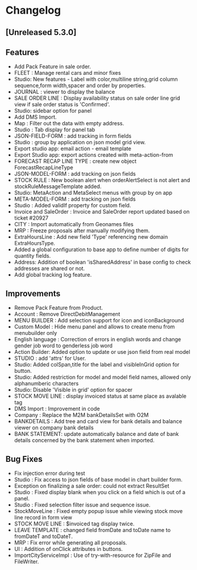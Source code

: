 # Changelog
## [Unreleased 5.3.0]
## Features
- Add Pack Feature in sale order.
- FLEET : Manage rental cars and minor fixes
- Studio: New features - Label with color,multiline string,grid column sequence,form width,spacer and order by properties. 
- JOURNAL : viewer to display the balance
- SALE ORDER LINE : Display availability status on sale order line grid view if sale order status is 'Confirmed'.
- Studio: sidebar option for panel
- Add DMS Import.
- Map : Filter out the data with empty address.
- Studio : Tab display for panel tab
- JSON-FIELD-FORM : add tracking in form fields
- Studio : group by application on json model grid view.
- Export studio app: email action - email template
- Export Studio app: export actions created with meta-action-from
- FORECAST RECAP LINE TYPE : create new object ForecastRecapLineType
- JSON-MODEL-FORM : add tracking on json fields
- STOCK RULE : New boolean alert when orderAlertSelect is not alert and stockRuleMessageTemplate added.
- Studio: MetaAction and MetaSelect menus with group by on app
- META-MODEL-FORM : add tracking on json fields
- Studio : Added validIf property for custom field.
- Invoice and SaleOrder : Invoice and SaleOrder report updated based on ticket #20927
- CITY : Import automatically from Geonames files
- MRP : Freeze proposals after manually modifying them.
- ExtraHoursLine : Add new field 'Type' referencing new domain ExtraHoursType.
- Added a global configuration to base app to define number of digits for quantity fields.
- Address: Addition of boolean 'isSharedAddress' in base config to check addresses are shared or not.
- Add global tracking log feature.

## Improvements
- Remove Pack Feature from Product.
- Account : Remove DirectDebitManagement
- MENU BUILDER : Add selection support for icon and iconBackground
- Custom Model : Hide menu panel and allows to create menu from menubuilder only
- English language : Correction of errors in english words and change gender job word to genderless job word
- Action Builder: Added option to update or use json field from real model
- STUDIO : add 'attrs' for User.
- Studio: Added colSpan,title for the label and  visibleInGrid option for button.
- Studio: Added restriction for model and model field names, allowed only alphanumberic characters
- Studio: Disable 'Visible in grid' option for spacer
- STOCK MOVE LINE : display invoiced status at same place as avalable tag
- DMS Import : Improvement in code
- Company : Replace the M2M bankDetailsSet with O2M
- BANKDETAILS : Add tree and card view for bank details and balance viewer on company bank details
- BANK STATEMENT: update automatically balance and date of bank details concerned by the bank statement when imported.

## Bug Fixes
- Fix injection error during test
- Studio : Fix access to json fields of base model in chart builder form.
- Exception on finalizing a sale order: could not extract ResultSet
- Studio : Fixed display blank when you click on a field which is out of a panel.
- Studio : Fixed selection filter issue and sequence issue.
- StockMoveLine : Fixed empty popup issue while viewing stock move line record in form view
- STOCK MOVE LINE : $invoiced tag display twice.
- LEAVE TEMPLATE : changed field fromDate and toDate name to fromDateT and toDateT.
- MRP : Fix error while generating all proposals.
- UI : Addition of onClick attributes in buttons.
- ImportCityServiceImpl : Use of try-with-resource for ZipFile and FileWriter.

